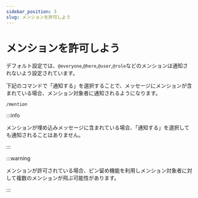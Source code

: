 ```yaml
---
sidebar_position: 3
slug: メンションを許可しよう
---
```


# メンションを許可しよう

デフォルト設定では、`@everyone`,`@here`,`@user`,`@role`などのメンションは通知されないよう設定されています。


下記のコマンドで「通知する」を選択することで、メッセージにメンションが含まれている場合、メンション対象者に通知されるようになります。

```
/mention
```

:::info

メンションが埋め込みメッセージに含まれている場合、「通知する」を選択しても通知されることはありません。

:::

:::warning

メンションが許可されている場合、ピン留め機能を利用しメンション対象者に対して複数のメンションが飛ぶ可能性があります。

:::
